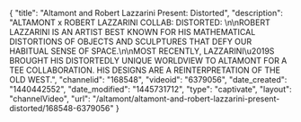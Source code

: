 {
    "title": "Altamont and Robert Lazzarini Present: Distorted",
    "description": "ALTAMONT x ROBERT LAZZARINI COLLAB: DISTORTED: \n\nROBERT LAZZARINI IS AN ARTIST BEST KNOWN FOR HIS MATHEMATICAL DISTORTIONS OF OBJECTS AND SCULPTURES THAT DEFY OUR HABITUAL SENSE OF SPACE.\n\nMOST RECENTLY, LAZZARINI\u2019S BROUGHT HIS DISTORTEDLY UNIQUE WORLDVIEW TO ALTAMONT FOR A TEE COLLABORATION. HIS DESIGNS ARE A REINTERPRETATION OF THE OLD WEST.",
    "channelid": "168548",
    "videoid": "6379056",
    "date_created": "1440442552",
    "date_modified": "1445731712",
    "type": "captivate",
    "layout": "channelVideo",
    "url": "\/altamont\/altamont-and-robert-lazzarini-present-distorted\/168548-6379056"
}